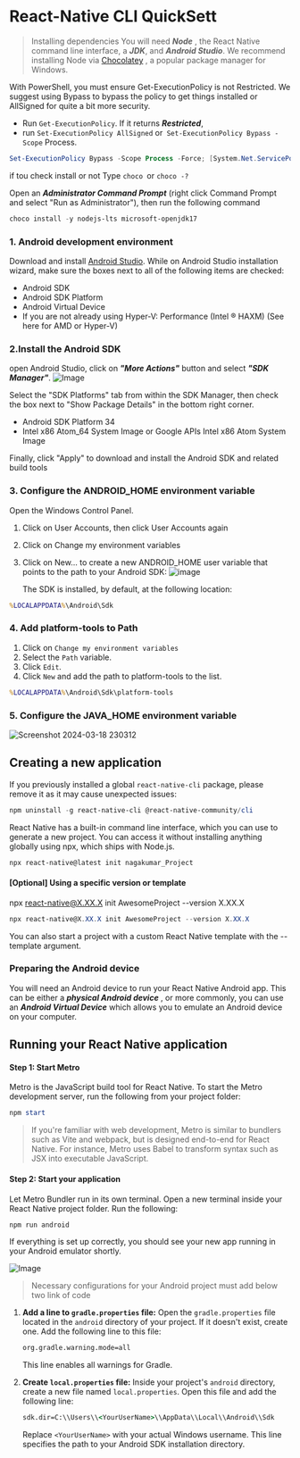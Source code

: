 # React-Native CLI QuickSett

> Installing dependencies
> You will need **_Node_** , the React Native command line interface, a **_JDK_**, and **_Android Studio_**.
> We recommend installing Node via [Chocolatey](https://chocolatey.org/install) , a popular package manager for Windows.

With PowerShell, you must ensure Get-ExecutionPolicy is not Restricted. We suggest using Bypass to bypass the policy to get things installed or AllSigned for quite a bit more security.

- Run `Get-ExecutionPolicy`. If it returns **_Restricted_**,
- run `Set-ExecutionPolicy AllSigned` or` Set-ExecutionPolicy Bypass -Scope` Process.

```powershell
Set-ExecutionPolicy Bypass -Scope Process -Force; [System.Net.ServicePointManager]::SecurityProtocol = [System.Net.ServicePointManager]::SecurityProtocol -bor 3072; iex ((New-Object System.Net.WebClient).DownloadString('https://community.chocolatey.org/install.ps1'))
```

if tou check install or not Type `choco `or `choco -?`

Open an **_Administrator Command Prompt_** (right click Command Prompt and select "Run as Administrator"), then run the following command

```powershell
choco install -y nodejs-lts microsoft-openjdk17
```

### 1. Android development environment

Download and install [Android Studio](https://developer.android.com/studio/index.html). While on Android Studio installation wizard, make sure the boxes next to all of the following items are checked:

- Android SDK
- Android SDK Platform
- Android Virtual Device
- If you are not already using Hyper-V: Performance (Intel ® HAXM) (See here for AMD or Hyper-V)

### 2.Install the Android SDK

open Android Studio, click on **_"More Actions"_** button and select **_"SDK Manager"_**.
![Image ](https://reactnative.dev/assets/images/GettingStartedAndroidStudioWelcomeWindows-ce20d1230828a1a26e143e3a4145f1df.png)

Select the "SDK Platforms" tab from within the SDK Manager, then check the box next to "Show Package Details" in the bottom right corner.

- Android SDK Platform 34
- Intel x86 Atom_64 System Image or Google APIs Intel x86 Atom System Image

Finally, click "Apply" to download and install the Android SDK and related build tools

### 3. Configure the ANDROID_HOME environment variable

Open the Windows Control Panel.

1. Click on User Accounts, then click User Accounts again
2. Click on Change my environment variables
3. Click on New... to create a new ANDROID_HOME user variable that points to the path to your Android SDK:
   ![image](https://github.com/Nagakumar2402/react-native/assets/31985534/e63d94bc-b0a1-4840-a3b5-afdb4353e103)

   The SDK is installed, by default, at the following location:

```cmd
%LOCALAPPDATA%\Android\Sdk
```

### 4. Add platform-tools to Path

1. Click on `Change my environment variables`
2. Select the `Path` variable.
3. Click `Edit`.
4. Click `New` and add the path to platform-tools to the list.

```cmd
%LOCALAPPDATA%\Android\Sdk\platform-tools
```

### 5. Configure the JAVA_HOME environment variable

![Screenshot 2024-03-18 230312](https://github.com/Nagakumar2402/react-native/assets/31985534/31c9d412-bcb6-4f0a-9ce3-2d9c9bb7e17e)

## Creating a new application

If you previously installed a global `react-native-cli` package, please remove it as it may cause unexpected issues:

```powershell
npm uninstall -g react-native-cli @react-native-community/cli
```

React Native has a built-in command line interface, which you can use to generate a new project. You can access it without installing anything globally using npx, which ships with Node.js.

```powershell
npx react-native@latest init nagakumar_Project
```

#### [Optional] Using a specific version or template

npx react-native@X.XX.X init AwesomeProject --version X.XX.X

```powershell
npx react-native@X.XX.X init AwesomeProject --version X.XX.X
```

You can also start a project with a custom React Native template with the --template argument.

### Preparing the Android device

You will need an Android device to run your React Native Android app. This can be either a **_physical Android device_** , or more commonly, you can use an **_Android Virtual Device_** which allows you to emulate an Android device on your computer.

## Running your React Native application

#### Step 1: Start Metro

Metro is the JavaScript build tool for React Native. To start the Metro development server, run the following from your project folder:

```powershell
npm start
```

> If you're familiar with web development, Metro is similar to bundlers such as Vite and webpack, but is designed end-to-end for React Native. For instance, Metro uses Babel to transform syntax such as JSX into executable JavaScript.

#### Step 2: Start your application

Let Metro Bundler run in its own terminal. Open a new terminal inside your React Native project folder. Run the following:

```cmd
npm run android
```

If everything is set up correctly, you should see your new app running in your Android emulator shortly.

![Image](https://www.valuebound.com/sites/default/files/inline-images/running_app_on_emulator.jpg)

> Necessary configurations for your Android project must add below two link of code

1. **Add a line to `gradle.properties` file:**
   Open the `gradle.properties` file located in the `android` directory of your project. If it doesn't exist, create one. Add the following line to this file:

   ```cmd
   org.gradle.warning.mode=all
   ```

   This line enables all warnings for Gradle.

2. **Create `local.properties` file:**
   Inside your project's `android` directory, create a new file named `local.properties`. Open this file and add the following line:
   ```cmd
   sdk.dir=C:\\Users\\<YourUserName>\\AppData\\Local\\Android\\Sdk
   ```
   Replace `<YourUserName>` with your actual Windows username. This line specifies the path to your Android SDK installation directory.
